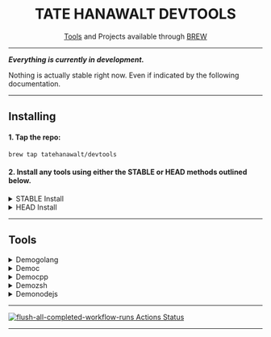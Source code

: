 
<!-- documentation for the devtools project -->

<div align="center">

  # TATE HANAWALT DEVTOOLS #

  [Tools](#tools) and Projects available through [BREW](https://brew.sh/)

</div>

- - - -

***Everything is currently in development.***

Nothing is actually stable right now. Even if indicated by the following documentation.

- - - -



## Installing ##

#### 1. Tap the repo: ####
```shell
brew tap tatehanawalt/devtools
```

#### 2. Install any tools using either the **STABLE** or **HEAD** methods outlined below. ####
<details>
  <br>
  <summary>STABLE Install</summary>

  Install stable distribution with the standard brew install command:

  ```shell
  brew install <package_name>
  ```
  <br>
</details>

<details>
  <br>
  <summary>HEAD Install</summary>

  Head deploys the latest code directly from the projects source. You will get the latest elements of the tools but the tools may not always work to the standards offered from the stable installatioin method

  Install tools using the **head** method by adding the `--HEAD` flag in the install command just before the `<package_name>`. For example:

  ```shell
  brew install --HEAD <package_name>
  ```
  <br>
</details>

- - - -



## Tools<a name="tools"></a> ##

<details>
  <br>
  <summary>Demogolang</summary>

  Description: Tool details on the way...

  Written In: `golang`

  Usage: Usage cominig soon...

  Install Stable:
  ```shell
  brew intstall demogolang
  ```
  <br>
</details>

<details>
  <br>
  <summary>Democ</summary>

  Description: Tool details on the way...

  Written In: `c`

  Usage: Usage cominig soon...

  Install Stable:
  ```shell
  brew intstall democ
  ```
  <br>
</details>

<details>
  <br>
  <summary>Democpp</summary>

  Description: Tool details on the way...

  Written In: `cpp`

  Usage: Usage cominig soon...

  Install Stable:
  ```shell
  brew intstall democpp
  ````
  <br>
</details>

<details>
  <br>
  <summary>Demozsh</summary>

  Description: Tool details on the way...

  Written In: `zsh`

  Usage: Usage cominig soon...

  Install Stable:
  ```shell
  brew intstall demozsh
  ```
  <br>
</details>

<details>
  <br>
  <summary>Demonodejs</summary>

  Description: Tool details on the way...

  Written In: `nodejs`

  Usage: Usage cominig soon...

  Install Stable:
  ```shell
  brew intstall demonodejs
  ```
  <br>
</details>

- - - -

<!-- ![](./hello_world.svg) -->

[![flush-all-completed-workflow-runs Actions Status](https://github.com/tatehanawalt/homebrew-devtools/workflows/flush-all-completed-workflow-runs/badge.svg)](https://github.com/tatehanawalt/homebrew-devtools/actions)

- - - -
